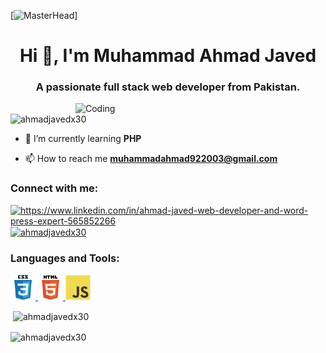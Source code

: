 [![MasterHead](https://www.digitaladlectio.com/wp-content/uploads/2020/04/New-PNC-Animated-Banners.gif)]
<h1 align="center">Hi 👋, I'm Muhammad Ahmad Javed</h1>
<h3 align="center">A passionate full stack web developer from Pakistan.</h3>
<img align="right" alt="Coding" width="400" src="https://media1.giphy.com/media/v1.Y2lkPTc5MGI3NjExOTk2YjliODgxNmQ5MGFjYjI5NjZjNDVkZTI5OWJmYTMxYjI2YzI1MiZjdD1n/qgQUggAC3Pfv687qPC/giphy.gif">

<p align="left"> <img src="https://komarev.com/ghpvc/?username=ahmadjavedx30&label=Profile%20views&color=0e75b6&style=flat" alt="ahmadjavedx30" /> </p>

- 🌱 I’m currently learning **PHP**

- 📫 How to reach me **muhammadahmad922003@gmail.com**

<h3 align="left">Connect with me:</h3>
<p align="left">
<a href="https://linkedin.com/in/https://www.linkedin.com/in/ahmad-javed-web-developer-and-word-press-expert-565852266" target="blank"><img align="center" src="https://raw.githubusercontent.com/rahuldkjain/github-profile-readme-generator/master/src/images/icons/Social/linked-in-alt.svg" alt="https://www.linkedin.com/in/ahmad-javed-web-developer-and-word-press-expert-565852266" height="30" width="40" /></a>
<a href="https://instagram.com/ahmadjavedx30" target="blank"><img align="center" src="https://raw.githubusercontent.com/rahuldkjain/github-profile-readme-generator/master/src/images/icons/Social/instagram.svg" alt="ahmadjavedx30" height="30" width="40" /></a>
</p>

<h3 align="left">Languages and Tools:</h3>
<p align="left"> <a href="https://www.w3schools.com/css/" target="_blank" rel="noreferrer"> <img src="https://raw.githubusercontent.com/devicons/devicon/master/icons/css3/css3-original-wordmark.svg" alt="css3" width="40" height="40"/> </a> <a href="https://www.w3.org/html/" target="_blank" rel="noreferrer"> <img src="https://raw.githubusercontent.com/devicons/devicon/master/icons/html5/html5-original-wordmark.svg" alt="html5" width="40" height="40"/> </a> <a href="https://developer.mozilla.org/en-US/docs/Web/JavaScript" target="_blank" rel="noreferrer"> <img src="https://raw.githubusercontent.com/devicons/devicon/master/icons/javascript/javascript-original.svg" alt="javascript" width="40" height="40"/> </a> </p>

<p>&nbsp;<img align="center" src="https://github-readme-stats.vercel.app/api?username=ahmadjavedx30&show_icons=true&locale=en" alt="ahmadjavedx30" /></p>

<p><img align="center" src="https://github-readme-streak-stats.herokuapp.com/?user=ahmadjavedx30&" alt="ahmadjavedx30" /></p>
